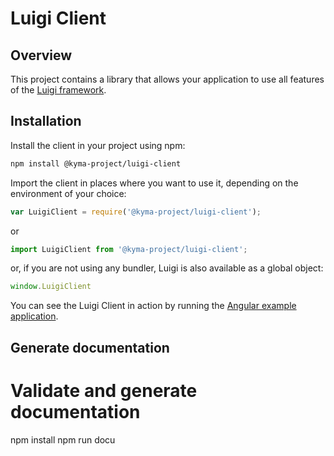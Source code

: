 # Luigi Client

## Overview

This project contains a library that allows your application to use all features of the [Luigi framework](../core).

## Installation

Install the client in your project using npm:
```bash
npm install @kyma-project/luigi-client
```

Import the client in places where you want to use it, depending on the environment of your choice:
```javascript
var LuigiClient = require('@kyma-project/luigi-client');
```
or
```javascript
import LuigiClient from '@kyma-project/luigi-client';
```
or, if you are not using any bundler, Luigi is also available as a global object:
```javascript
window.LuigiClient
```
You can see the Luigi Client in action by running the [Angular example application](/core/examples/luigi-sample-angular).


## Generate documentation
# Validate and generate documentation
npm install
npm run docu
```
